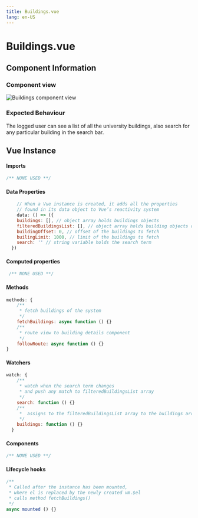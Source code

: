 ```yaml
---
title: Buildings.vue
lang: en-US
---
```

# Buildings.vue
## Component Information
### Component view
![Buildings component view](/InformationBaseBuildings.PNG)
### Expected Behaviour
The logged user can see a list of all the university buildings, also search for any particular building in the search bar.


## Vue Instance
#### Imports
``` js
/** NONE USED **/
```
#### Data Properties
``` js
    // When a Vue instance is created, it adds all the properties  
    // found in its data object to Vue’s reactivity system
    data: () => ({
    buildings: [], // object array holds buildings objects
    filteredBuildingsList: [], // object array holds building objects of the searched term
    buildingOffset: 0, // offset of the buildings to fetch
    builingLimit: 1000, // limit of the buildings to fetch
    search: '' // string variable holds the search term
  })
```
#### Computed properties 
``` js
 /** NONE USED **/
```

#### Methods
``` js
methods: {
    /**
     * fetch buildings of the system
     */
    fetchBuildings: async function () {}
    /**
     * route view to building details component
     */
    followRoute: async function () {}
}

```
#### Watchers
``` js
watch: {
    /**
     * watch when the search term changes
     * and push any match to filteredBuildingsList array
     */
    search: function () {}
    /**
     *  assigns to the filteredBuildingsList array to the buildings array value 
     */
    buildings: function () {}
  }
```
#### Components
``` js
/** NONE USED **/
```
#### Lifecycle hooks
``` js
/**
 * Called after the instance has been mounted, 
 * where el is replaced by the newly created vm.$el
 * calls method fetchBuildings()
 */
async mounted () {}
```
